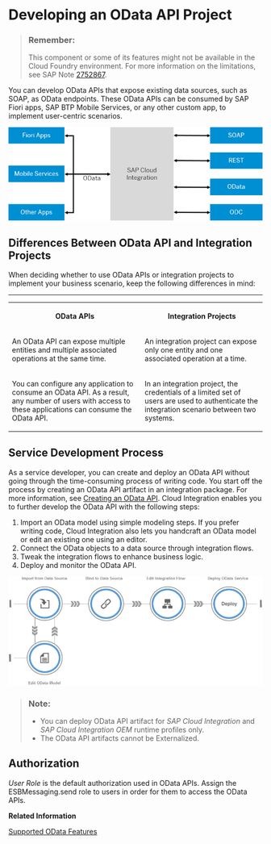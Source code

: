 <!-- loiod961654cd36b46ad83b668e4434c9f04 -->

# Developing an OData API Project

> ### Remember:  
> This component or some of its features might not be available in the Cloud Foundry environment. For more information on the limitations, see SAP Note [2752867](https://me.sap.com/notes/2752867).

You can develop OData APIs that expose existing data sources, such as SOAP, as OData endpoints. These OData APIs can be consumed by SAP Fiori apps, SAP BTP Mobile Services, or any other custom app, to implement user-centric scenarios.

![](images/OData_API_Overview_38d1448.png)



## Differences Between OData API and Integration Projects

When deciding whether to use OData APIs or integration projects to implement your business scenario, keep the following differences in mind:

****


<table>
<tr>
<th valign="top">

OData APIs

</th>
<th valign="top">

Integration Projects

</th>
</tr>
<tr>
<td valign="top">

An OData API can expose multiple entities and multiple associated operations at the same time.

</td>
<td valign="top">

An integration project can expose only one entity and one associated operation at a time.

</td>
</tr>
<tr>
<td valign="top">

You can configure any application to consume an OData API. As a result, any number of users with access to these applications can consume the OData API.

</td>
<td valign="top">

In an integration project, the credentials of a limited set of users are used to authenticate the integration scenario between two systems.

</td>
</tr>
</table>



## Service Development Process

As a service developer, you can create and deploy an OData API without going through the time-consuming process of writing code. You start off the process by creating an OData API artifact in an integration package. For more information, see [Creating an OData API](creating-an-odata-api-6670029.md). Cloud Integration enables you to further develop the OData API with the following steps:

1.  Import an OData model using simple modeling steps. If you prefer writing code, Cloud Integration also lets you handcraft an OData model or edit an existing one using an editor.
2.  Connect the OData objects to a data source through integration flows.
3.  Tweak the integration flows to enhance business logic.
4.  Deploy and monitor the OData API.

![](images/Image_Map_Service_Development_Process_cecdf75.png)

> ### Note:  
> -   You can deploy OData API artifact for *SAP Cloud Integration* and *SAP Cloud Integration OEM* runtime profiles only.
> -   The OData API artifacts cannot be Externalized.



## Authorization

*User Role* is the default authorization used in OData APIs. Assign the ESBMessaging.send role to users in order for them to access the OData APIs.

**Related Information**  


[Supported OData Features](supported-odata-features-130d00e.md "")

